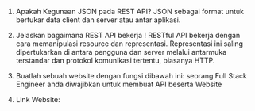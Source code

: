 1. Apakah Kegunaan JSON pada REST API?
   JSON sebagai format untuk bertukar data client dan server atau antar aplikasi.

2. Jelaskan bagaimana REST API bekerja !
   RESTful API bekerja dengan cara memanipulasi resource dan representasi. Representasi ini saling dipertukarkan di antara pengguna dan server melalui antarmuka terstandar dan protokol komunikasi tertentu, biasanya HTTP.

3. Buatlah sebuah website dengan fungsi dibawah ini:
   seorang Full Stack Engineer anda diwajibkan untuk
   membuat API beserta Website

4. Link Website:
